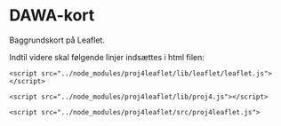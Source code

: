 # DAWA-kort

Baggrundskort på Leaflet.

Indtil videre skal følgende linjer indsættes i html filen:

 `<script src="../node_modules/proj4leaflet/lib/leaflet/leaflet.js"></script>`
 
 `<script src="../node_modules/proj4leaflet/lib/proj4.js"></script>` 
 
 `<script src="../node_modules/proj4leaflet/src/proj4leaflet.js">`
